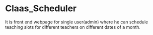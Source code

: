 # Claas_Scheduler
It is front end webpage for single user(admin) where he can schedule teaching slots for different teachers on different dates of a month.
